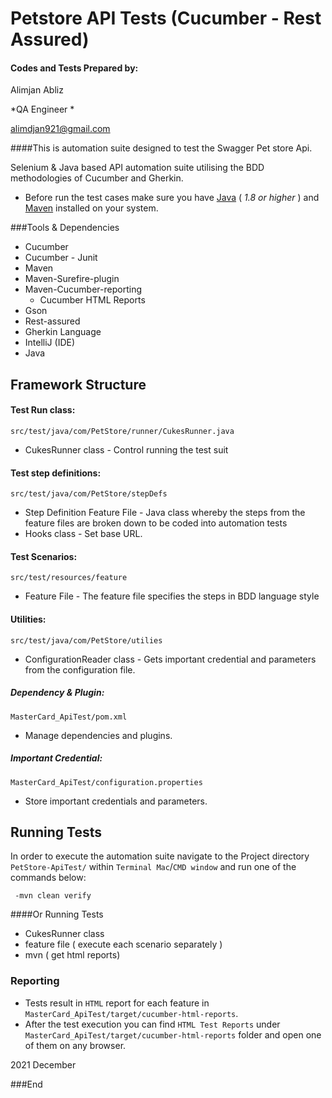 Petstore API Tests (Cucumber - Rest Assured) 
========================================

#### Codes and Tests Prepared by:
Alimjan Abliz

*QA Engineer *

alimdjan921@gmail.com


####This is automation suite designed to test the Swagger Pet store Api.

Selenium & Java based API automation suite utilising the BDD methodologies of Cucumber and Gherkin.
* Before run the test cases make sure you have [Java](http://www.java.com/) ( *1.8 or higher* ) and [Maven](http://maven.apache.org/) installed on your system.


###Tools & Dependencies
* Cucumber 
* Cucumber - Junit 
* Maven 
* Maven-Surefire-plugin 
* Maven-Cucumber-reporting 
    * Cucumber HTML Reports
* Gson
* Rest-assured
* Gherkin Language
* IntelliJ (IDE) 
* Java 


## Framework Structure

#### Test Run class:
    src/test/java/com/PetStore/runner/CukesRunner.java
- CukesRunner class - Control running the test suit

####  Test step definitions:
    src/test/java/com/PetStore/stepDefs
- Step Definition Feature File - Java class whereby the steps from the feature files are broken down to be coded into automation tests
- Hooks class - Set base URL.

#### Test Scenarios:  
    src/test/resources/feature
  - Feature File - The feature file specifies the steps in BDD language style

#### Utilities:
    src/test/java/com/PetStore/utilies
  - ConfigurationReader class - Gets important credential and parameters from the configuration file.

##### Dependency & Plugin:
    MasterCard_ApiTest/pom.xml
- Manage dependencies and plugins.

##### Important Credential:
    MasterCard_ApiTest/configuration.properties
- Store important credentials and parameters.
## Running Tests
In order to execute the automation suite navigate to the Project directory `PetStore-ApiTest/` within `Terminal Mac`/`CMD window` and run one of the commands below:
  ```
   -mvn clean verify
  ```
####Or Running Tests
* CukesRunner class
* feature file ( execute each scenario separately )
* mvn ( get html reports)
### Reporting
* Tests result in `HTML` report for each feature in `MasterCard_ApiTest/target/cucumber-html-reports`. 
* After the test execution you can find `HTML Test Reports` under `MasterCard_ApiTest/target/cucumber-html-reports` folder and open one of them on any browser.


2021 December

###End
